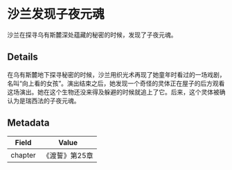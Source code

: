 # 沙兰发现子夜元魂
沙兰在探寻乌有斯麓深处蕴藏的秘密的时候，发现了子夜元魂。

## Details
在乌有斯麓地下探寻秘密的时候，沙兰用织光术再现了她童年时看过的一场戏剧，名叫“向上看的女孩”。演出结束之后，她发现一个奇怪的灵体正在屋子的后方观看这场演出。她在这个生物还没来得及躲避的时候就追上了它。后来，这个灵体被确认为是瑞西法的子夜元魂。

## Metadata
| Field | Value |
| ----- | ----- |
| chapter | 《渡誓》第25章 |
